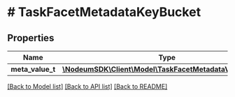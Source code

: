 # # TaskFacetMetadataKeyBucket

## Properties

Name | Type | Description | Notes
------------ | ------------- | ------------- | -------------
**meta_value_t** | [**\NodeumSDK\Client\Model\TaskFacetMetadataValueBuckets**](TaskFacetMetadataValueBuckets.md) |  | [optional] 

[[Back to Model list]](../../README.md#documentation-for-models) [[Back to API list]](../../README.md#documentation-for-api-endpoints) [[Back to README]](../../README.md)


